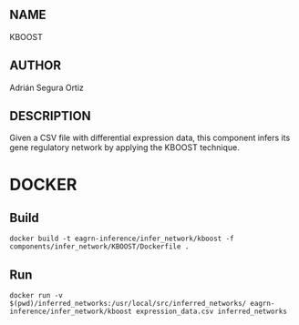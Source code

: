 ## NAME

KBOOST

## AUTHOR

Adrián Segura Ortiz

## DESCRIPTION

Given a CSV file with differential expression data, this component infers its gene regulatory network by applying the KBOOST technique.

# DOCKER

## Build

```
docker build -t eagrn-inference/infer_network/kboost -f components/infer_network/KBOOST/Dockerfile .
```

## Run

```
docker run -v $(pwd)/inferred_networks:/usr/local/src/inferred_networks/ eagrn-inference/infer_network/kboost expression_data.csv inferred_networks
```
